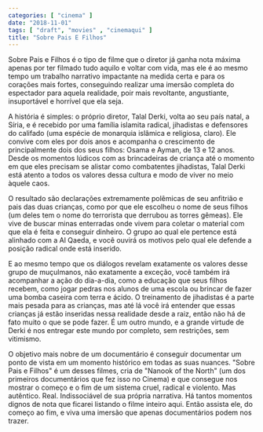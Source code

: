 ```yaml
---
categories: [ "cinema" ]
date: "2018-11-01"
tags: [ "draft", "movies" , "cinemaqui" ]
title: "Sobre Pais E Filhos"
---
```

Sobre Pais e Filhos é o tipo de filme que o diretor já ganha nota
máxima apenas por ter filmado tudo aquilo e voltar com vida, mas ele é
ao mesmo tempo um trabalho narrativo impactante na medida certa e para
os corações mais fortes, conseguindo realizar uma imersão completa
do espectador para aquela realidade, poir mais revoltante, angustiante,
insuportável e horrível que ela seja.

A história é simples: o próprio diretor, Talal Derki, volta ao seu
país natal, a Síria, e é recebido por uma família islamita radical,
jihadistas e defensores do califado (uma espécie de monarquia islâmica
e religiosa, claro). Ele convive com eles por dois anos e acompanha o
crescimento de principalmente dois dos seus filhos: Osama e Ayman, de 13 e
12 anos. Desde os momentos lúdicos com as brincadeiras de criança até
o momento em que eles precisam se alistar como combatentes jihadistas,
Talal Derki está atento a todos os valores dessa cultura e modo de
viver no meio àquele caos.

O resultado são declarações extremamente polêmicas de seu anfitrião e
pais das duas crianças, como por que ele escolheu o nome de seus filhos
(um deles tem o nome do terrorista que derrubou as torres gêmeas). Ele
vive de buscar minas enterradas onde vivem para coletar o material com
que ela é feita e conseguir dinheiro. O grupo ao qual ele pertence
está alinhado com a Al Qaeda, e você ouvirá os motivos pelo qual ele
defende a posição radical onde está inserido.

E ao mesmo tempo que os diálogos revelam exatamente os valores desse
grupo de muçulmanos, não exatamente a exceção, você também irá
acompanhar a ação do dia-a-dia, como a educação que seus filhos
recebem, como jogar pedras nos alunos de uma escola ou brincar de fazer
uma bomba caseira com terra e ácido. O treinamento de jihadistas é a
parte mais pesada para as crianças, mas até lá você irá entender
que essas crianças já estão inseridas nessa realidade desde a raiz,
então não há de fato muito o que se pode fazer. É um outro mundo,
e a grande virtude de Derki é nos entregar este mundo por completo,
sem restrições, sem vitimismo.

O objetivo mais nobre de um documentário é conseguir documentar um
ponto de vista em um momento histórico em todas as suas nuances. "Sobre
Pais e Filhos" é um desses filmes, cria de "Nanook of the North" (um
dos primeiros documentários que fez isso no Cinema) e que consegue nos
mostrar o começo e o fim de um sistema cruel, radical e violento. Mas
autêntico. Real. Indissociável de sua própria narrativa. Há
tantos momentos dignos de nota que ficarei listando o filme inteiro
aqui. Então assista ele, do começo ao fim, e viva uma imersão que
apenas documentários podem nos trazer.
